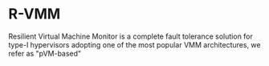 # R-VMM
Resilient Virtual Machine Monitor is a complete fault tolerance solution for type-I hypervisors adopting one of the most popular VMM architectures, we refer as "pVM-based"
